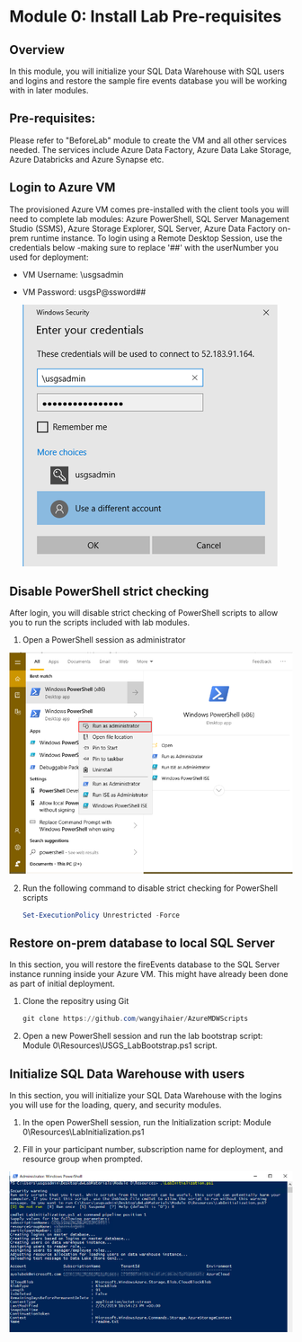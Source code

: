 # Module 0: Install Lab Pre-requisites

## Overview

In this module, you will initialize your SQL Data Warehouse with SQL users and logins and restore the sample fire events database you will be working with in later modules.

## Pre-requisites:

Please refer to &quot;BeforeLab&quot; module to create the VM and all other services needed. The services include Azure Data Factory, Azure Data Lake Storage, Azure Databricks and Azure Synapse etc.

## Login to Azure VM

The provisioned Azure VM comes pre-installed with the client tools you will need to complete lab modules: Azure PowerShell, SQL Server Management Studio (SSMS), Azure Storage Explorer, SQL Server, Azure Data Factory on-prem runtime instance. To login using a Remote Desktop Session, use the credentials below -making sure to replace &#39;##&#39; with the userNumber you used for deployment:

- VM Username: \usgsadmin
- VM Password: usgsP@ssword##

  ![Login to the VM](../images/M0_VMLogin.png "Login to the VM using the username and password stated above")

## Disable PowerShell strict checking

After login, you will disable strict checking of PowerShell scripts to allow you to run the scripts included with lab modules.

1. Open a PowerShell session as administrator

  ![Launch Power Shell](../images/M0_LaunchPS.png "Open a PowerShell session as administrator")

2. Run the following command to disable strict checking for PowerShell scripts
    ```powershell
    Set-ExecutionPolicy Unrestricted -Force
    ```

## Restore on-prem database to local SQL Server

In this section, you will restore the fireEvents database to the SQL Server instance running inside your Azure VM. This might have already been done as part of initial deployment.

1. Clone the repositry using Git

    ```powershell
    git clone https://github.com/wangyihaier/AzureMDWScripts
    ```

2. Open a new PowerShell session and run the lab bootstrap script:
Module 0\Resources\USGS\_LabBootstrap.ps1 script.


## Initialize SQL Data Warehouse with users

In this section, you will initialize your SQL Data Warehouse with the logins you will use for the loading, query, and security modules.

1. In the open PowerShell session, run the Initialization script:
Module 0\Resources\LabInitialization.ps1

2. Fill in your participant number, subscription name for deployment, and resource group when prompted.

  ![Run the Initialization script](../images/M0_LabInitialization.png "Run the Initialization script")